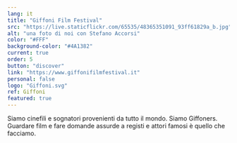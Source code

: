 ```yaml
---
lang: it
title: "Giffoni Film Festival"
src: "https://live.staticflickr.com/65535/48365351091_93ff61829a_b.jpg"
alt: "una foto di noi con Stefano Accorsi"
color: "#FFF"
background-color: "#4A1382"
current: true
order: 5
button: "discover"
link: "https://www.giffonifilmfestival.it"
personal: false
logo: "Giffoni.svg"
ref: Giffoni
featured: true
---
```

Siamo cinefili e sognatori provenienti da tutto il mondo. Siamo Giffoners. Guardare film e fare domande assurde a registi e attori famosi è quello che facciamo.
